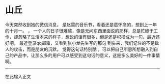 ﻿# 山丘

今天突然收到她的微信消息， 是赵雷的音乐节，看着还是蛮怀念的，想到上一年的十月一。
，
一个人的日子很难熬，像是无问东西里面说的那样，总是忙碌于工作，却忽略了生活本来的样子，想说的话有很多，但是还是积攒成为一句，最近还好吧。
最近登录qq邮箱，又看到张小龙先生写的那句 到头来，我们记住的不是敌人的攻击，而是朋友的沉默， 
觉得这句话特别酷 ，可以把自己所思所想融入到自己的产品中，让那么多的用户可以感受到这句话的意义，这是多么美好的一件事情啊。


---

在此输入正文




